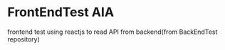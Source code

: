 # FrontEndTest AIA

frontend test using reactjs to read API from backend(from BackEndTest repository)
 
